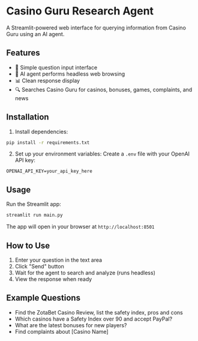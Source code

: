 # Casino Guru Research Agent

A Streamlit-powered web interface for querying information from Casino Guru using an AI agent.

## Features

- 🎰 Simple question input interface
- 🤖 AI agent performs headless web browsing
- 📊 Clean response display
- 🔍 Searches Casino Guru for casinos, bonuses, games, complaints, and news

## Installation

1. Install dependencies:

```bash
pip install -r requirements.txt
```

2. Set up your environment variables:
   Create a `.env` file with your OpenAI API key:

```
OPENAI_API_KEY=your_api_key_here
```

## Usage

Run the Streamlit app:

```bash
streamlit run main.py
```

The app will open in your browser at `http://localhost:8501`

## How to Use

1. Enter your question in the text area
2. Click "Send" button
3. Wait for the agent to search and analyze (runs headless)
4. View the response when ready

## Example Questions

- Find the ZotaBet Casino Review, list the safety index, pros and cons
- Which casinos have a Safety Index over 90 and accept PayPal?
- What are the latest bonuses for new players?
- Find complaints about [Casino Name]
